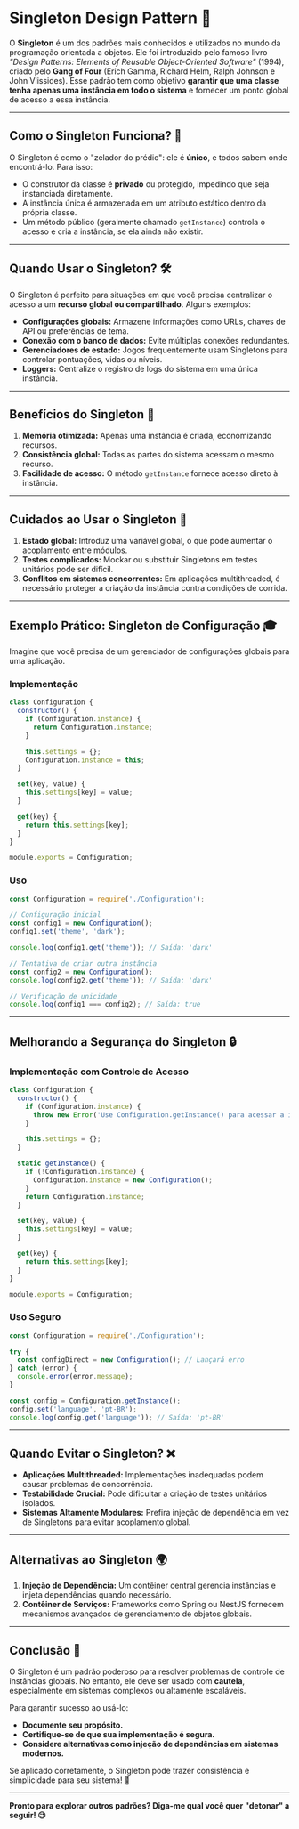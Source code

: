 # Singleton Design Pattern 🏢

O **Singleton** é um dos padrões mais conhecidos e utilizados no mundo da programação orientada a objetos. Ele foi introduzido pelo famoso livro _"Design Patterns: Elements of Reusable Object-Oriented Software"_ (1994), criado pelo **Gang of Four** (Erich Gamma, Richard Helm, Ralph Johnson e John Vlissides). Esse padrão tem como objetivo **garantir que uma classe tenha apenas uma instância em todo o sistema** e fornecer um ponto global de acesso a essa instância.

---

## Como o Singleton Funciona? 🤔

O Singleton é como o "zelador do prédio": ele é **único**, e todos sabem onde encontrá-lo. Para isso:
- O construtor da classe é **privado** ou protegido, impedindo que seja instanciada diretamente.
- A instância única é armazenada em um atributo estático dentro da própria classe.
- Um método público (geralmente chamado `getInstance`) controla o acesso e cria a instância, se ela ainda não existir.

---

## Quando Usar o Singleton? 🛠️

O Singleton é perfeito para situações em que você precisa centralizar o acesso a um **recurso global ou compartilhado**. Alguns exemplos:
- **Configurações globais:** Armazene informações como URLs, chaves de API ou preferências de tema.
- **Conexão com o banco de dados:** Evite múltiplas conexões redundantes.
- **Gerenciadores de estado:** Jogos frequentemente usam Singletons para controlar pontuações, vidas ou níveis.
- **Loggers:** Centralize o registro de logs do sistema em uma única instância.

---

## Benefícios do Singleton 🌟

1. **Memória otimizada:** Apenas uma instância é criada, economizando recursos.
2. **Consistência global:** Todas as partes do sistema acessam o mesmo recurso.
3. **Facilidade de acesso:** O método `getInstance` fornece acesso direto à instância.

---

## Cuidados ao Usar o Singleton 🚨

1. **Estado global:** Introduz uma variável global, o que pode aumentar o acoplamento entre módulos.
2. **Testes complicados:** Mockar ou substituir Singletons em testes unitários pode ser difícil.
3. **Conflitos em sistemas concorrentes:** Em aplicações multithreaded, é necessário proteger a criação da instância contra condições de corrida.

---

## Exemplo Prático: Singleton de Configuração 🎓

Imagine que você precisa de um gerenciador de configurações globais para uma aplicação.

### Implementação

```javascript
class Configuration {
  constructor() {
    if (Configuration.instance) {
      return Configuration.instance;
    }

    this.settings = {};
    Configuration.instance = this;
  }

  set(key, value) {
    this.settings[key] = value;
  }

  get(key) {
    return this.settings[key];
  }
}

module.exports = Configuration;
```

### Uso

```javascript
const Configuration = require('./Configuration');

// Configuração inicial
const config1 = new Configuration();
config1.set('theme', 'dark');

console.log(config1.get('theme')); // Saída: 'dark'

// Tentativa de criar outra instância
const config2 = new Configuration();
console.log(config2.get('theme')); // Saída: 'dark'

// Verificação de unicidade
console.log(config1 === config2); // Saída: true
```

---

## Melhorando a Segurança do Singleton 🔒

### Implementação com Controle de Acesso

```javascript
class Configuration {
  constructor() {
    if (Configuration.instance) {
      throw new Error('Use Configuration.getInstance() para acessar a instância.');
    }

    this.settings = {};
  }

  static getInstance() {
    if (!Configuration.instance) {
      Configuration.instance = new Configuration();
    }
    return Configuration.instance;
  }

  set(key, value) {
    this.settings[key] = value;
  }

  get(key) {
    return this.settings[key];
  }
}

module.exports = Configuration;
```

### Uso Seguro

```javascript
const Configuration = require('./Configuration');

try {
  const configDirect = new Configuration(); // Lançará erro
} catch (error) {
  console.error(error.message);
}

const config = Configuration.getInstance();
config.set('language', 'pt-BR');
console.log(config.get('language')); // Saída: 'pt-BR'
```

---

## Quando Evitar o Singleton? ❌

- **Aplicações Multithreaded:** Implementações inadequadas podem causar problemas de concorrência.
- **Testabilidade Crucial:** Pode dificultar a criação de testes unitários isolados.
- **Sistemas Altamente Modulares:** Prefira injeção de dependência em vez de Singletons para evitar acoplamento global.

---

## Alternativas ao Singleton 🌍

1. **Injeção de Dependência:** Um contêiner central gerencia instâncias e injeta dependências quando necessário.
2. **Contêiner de Serviços:** Frameworks como Spring ou NestJS fornecem mecanismos avançados de gerenciamento de objetos globais.

---

## Conclusão 🎯

O Singleton é um padrão poderoso para resolver problemas de controle de instâncias globais. No entanto, ele deve ser usado com **cautela**, especialmente em sistemas complexos ou altamente escaláveis.  

Para garantir sucesso ao usá-lo:
- **Documente seu propósito.**
- **Certifique-se de que sua implementação é segura.**
- **Considere alternativas como injeção de dependências em sistemas modernos.**

Se aplicado corretamente, o Singleton pode trazer consistência e simplicidade para seu sistema! 🚀

---

**Pronto para explorar outros padrões? Diga-me qual você quer "detonar" a seguir! 😉**
